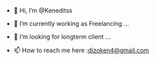 - 👋 Hi, I’m @Keneditss

- 🌱 I’m currently working as Freelancing ...
- 💞️ I’m looking for longterm client ...
- 📫 How to reach me here :dizoken4@gmail.com

<!---
Keneditss/Keneditss is a ✨ special ✨ repository because its `README.md` (this file) appears on your GitHub profile.
You can click the Preview link to take a look at your changes.
--->
